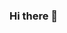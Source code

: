 ### Hi there 👋

<!--
**Iwan540/Iwan540** is a ✨ _special_ ✨ repository because its `README.md` (this file) appears on your GitHub profile.

Here are some ideas to get you started:

- 🔭 I’m currently working on computer science.
- 🌱 I’m currently learning cs235.
- 👯 I’m looking to collaborate on lab report.
- 🤔 I’m looking for help with soft developement.
- 💬 Ask me about cs235
- 📫 How to reach me: visit github
